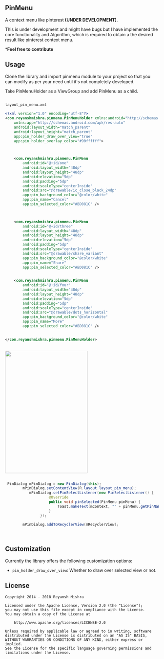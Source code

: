 PinMenu
-------------------------


A context menu like pinterest **(UNDER DEVELOPMENT)**.

 This is under development and might have bugs but I have implemented the core functionality and Algorithm,
 which is required to obtain a the desired result like pinterest context menu.

 ***Feel free to contribute**
 

Usage
-----
Clone the library and import pinmenu module to your project so that you can modify as per your need until it's not 
completely developed.

Take PinMenuHolder as a ViewGroup and add PinMenu as a child.
```xml
 
layout_pin_menu.xml
 
<?xml version="1.0" encoding="utf-8"?>
<com.reyanshmishra.pinmenu.PinMenuHolder xmlns:android="http://schemas.android.com/apk/res/android"
    xmlns:app="http://schemas.android.com/apk/res-auto"
    android:layout_width="match_parent"
    android:layout_height="match_parent"
    app:pin_holder_draw_over_view="true"
    app:pin_holder_overlay_color="#90ffffff">


  
    <com.reyanshmishra.pinmenu.PinMenu
        android:id="@+id/one"
        android:layout_width="48dp"
        android:layout_height="48dp"
        android:elevation="5dp"
        android:padding="5dp"
        android:scaleType="centerInside"
        android:src="@drawable/ic_close_black_24dp"
        app:pin_background_color="@color/white"
        app:pin_name="Cancel"
        app:pin_selected_color="#BD081C" />
 


    <com.reyanshmishra.pinmenu.PinMenu
        android:id="@+id/three"
        android:layout_width="48dp"
        android:layout_height="48dp"
        android:elevation="5dp"
        android:padding="5dp"
        android:scaleType="centerInside"
        android:src="@drawable/share_variant"
        app:pin_background_color="@color/white"
        app:pin_name="Share"
        app:pin_selected_color="#BD081C" />
 

    <com.reyanshmishra.pinmenu.PinMenu
        android:id="@+id/four"
        android:layout_width="48dp"
        android:layout_height="48dp"
        android:elevation="5dp"
        android:padding="5dp"
        android:scaleType="centerInside"
        android:src="@drawable/dots_horizontal"
        app:pin_background_color="@color/white"
        app:pin_name="More"
        app:pin_selected_color="#BD081C" />
        

</com.reyanshmishra.pinmenu.PinMenuHolder>
    
```
<img src="https://i.imgur.com/X0fgfmk.png" width=270 height=400>

```Java

 PinDialog mPinDialog = new PinDialog(this);
        mPinDialog.setContentView(R.layout.layout_pin_menu);
           mPinDialog.setPinSelectListener(new PinSelectListener() {
                    @Override
                    public void pinSelected(PinMenu pinMenu) {
                        Toast.makeText(mContext, "" + pinMenu.getPinName(), Toast.LENGTH_SHORT).show();
                    }
                });
        
        mPinDialog.addToRecyclerView(mRecyclerView);
        
        
```

Customization
-------
Currently the library offers the following customization options:
 - `pin_holder_draw_over_view`: Whether to draw over selected view or not.
 
License
-------

    Copyright 2014 - 2018 Reyansh Mishra

    Licensed under the Apache License, Version 2.0 (the "License");
    you may not use this file except in compliance with the License.
    You may obtain a copy of the License at

        http://www.apache.org/licenses/LICENSE-2.0

    Unless required by applicable law or agreed to in writing, software
    distributed under the License is distributed on an "AS IS" BASIS,
    WITHOUT WARRANTIES OR CONDITIONS OF ANY KIND, either express or implied.
    See the License for the specific language governing permissions and
    limitations under the License.